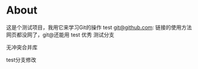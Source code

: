 # About
这是个测试项目，我用它来学习Git的操作
test git@github.com: 链接的使用方法
网页都没网了，git@还能用
test
优秀
测试分支

无冲突合并库

test分支修改
